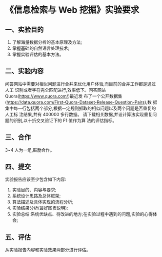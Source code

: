 # 《信息检索与 Web 挖掘》实验要求
## 一、实验目的
1. 了解海量数据分析的基本原理及方法;
2. 掌握基础的自然语言处理技术;
3. 掌握实验评估的基本方法。

## 二、实验内容
问答网站中需要对相似问题进行合并来优化用户体验,而目前的合并工作都是通过人工
识别或者字符完全匹配进行,效率低下。问答网站 Quora(https://www.quora.com/)最近发
布了一个公开数据集(https://data.quora.com/First-Quora-Dataset-Release-Question-Pairs),数
据集中每一行包括两个部分,根据一定规则抓取的相似问题以及两个问题是否重复的人工标
注结果,共有 400000 多行数据。
请下载相关数据,并设计算法实现重复问题的识别,以十折交叉验证下的 F1 值作为算
法的评估指标。

## 三、合作
3~4 人为一组,鼓励合作。

## 四、提交
实验报告应该至少包含如下内容:
1. 实验目的、内容与要求;
2. 系统设计思路及总体框架;
3. 算法描述及具体实现的流程分析;
4. 实验结果分析(最好图表说明):
5. 实验总结:系统优缺点、待改进的地方;在实验过程中遇到的问题,实验的心得体会;

## 五、评估
从实验报告内容和实验效果两部分进行评估。
